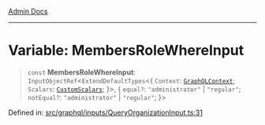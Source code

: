 [Admin Docs](/)

***

# Variable: MembersRoleWhereInput

> `const` **MembersRoleWhereInput**: `InputObjectRef`\<`ExtendDefaultTypes`\<\{ `Context`: [`GraphQLContext`](../../../context/type-aliases/GraphQLContext.md); `Scalars`: [`CustomScalars`](../../../scalars/type-aliases/CustomScalars.md); \}\>, \{ `equal?`: `"administrator"` \| `"regular"`; `notEqual?`: `"administrator"` \| `"regular"`; \}\>

Defined in: [src/graphql/inputs/QueryOrganizationInput.ts:31](https://github.com/gautam-divyanshu/talawa-api/blob/de42235531e11387f0ad0479547630845dbc8b37/src/graphql/inputs/QueryOrganizationInput.ts#L31)
